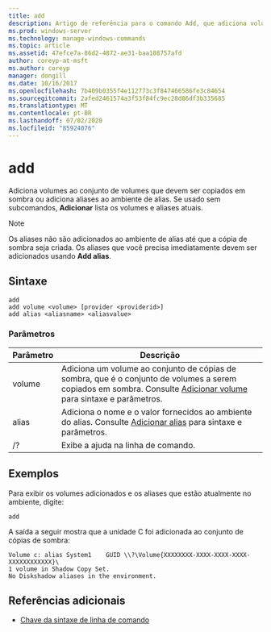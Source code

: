 ```yaml
---
title: add
description: Artigo de referência para o comando Add, que adiciona volumes ao conjunto de volumes que devem ser copiados por sombra ou adiciona aliases ao ambiente de alias.
ms.prod: windows-server
ms.technology: manage-windows-commands
ms.topic: article
ms.assetid: 47efce7a-86d2-4872-ae31-baa108757afd
author: coreyp-at-msft
ms.author: coreyp
manager: dongill
ms.date: 10/16/2017
ms.openlocfilehash: 7b409b0355f4e112773c3f847466586fe3c84654
ms.sourcegitcommit: 2afed2461574a3f53f84fc9ec28d86df3b335685
ms.translationtype: MT
ms.contentlocale: pt-BR
ms.lasthandoff: 07/02/2020
ms.locfileid: "85924076"
---
```

# <a name="add"></a>add

Adiciona volumes ao conjunto de volumes que devem ser copiados em sombra ou adiciona aliases ao ambiente de alias. Se usado sem subcomandos, **Adicionar** lista os volumes e aliases atuais.

> [!NOTE]
> Os aliases não são adicionados ao ambiente de alias até que a cópia de sombra seja criada. Os aliases que você precisa imediatamente devem ser adicionados usando **Add alias**.

## <a name="syntax"></a>Sintaxe

```
add
add volume <volume> [provider <providerid>]
add alias <aliasname> <aliasvalue>
```

### <a name="parameters"></a>Parâmetros

| Parâmetro | Descrição |
| ---------- | ----------- |
| volume | Adiciona um volume ao conjunto de cópias de sombra, que é o conjunto de volumes a serem copiados em sombra. Consulte [Adicionar volume](add-volume.md) para sintaxe e parâmetros. |
| alias | Adiciona o nome e o valor fornecidos ao ambiente do alias. Consulte [Adicionar alias](add-alias.md) para sintaxe e parâmetros. |
| /? | Exibe a ajuda na linha de comando. |

## <a name="examples"></a>Exemplos

Para exibir os volumes adicionados e os aliases que estão atualmente no ambiente, digite:

```
add
```

A saída a seguir mostra que a unidade C foi adicionada ao conjunto de cópias de sombra:

```
Volume c: alias System1    GUID \\?\Volume{XXXXXXXX-XXXX-XXXX-XXXX-XXXXXXXXXXXX}\
1 volume in Shadow Copy Set.
No Diskshadow aliases in the environment.
```

## <a name="additional-references"></a>Referências adicionais

- [Chave da sintaxe de linha de comando](command-line-syntax-key.md)